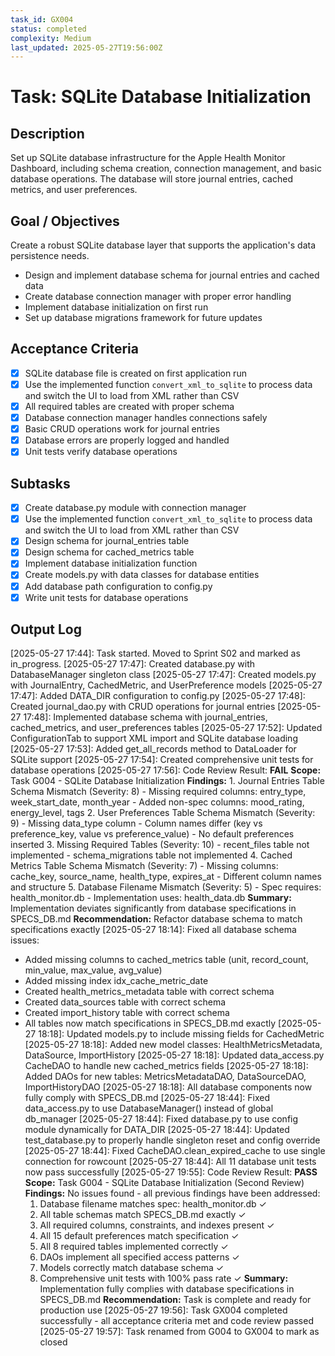 ```yaml
---
task_id: GX004
status: completed
complexity: Medium
last_updated: 2025-05-27T19:56:00Z
---
```


# Task: SQLite Database Initialization

## Description
Set up SQLite database infrastructure for the Apple Health Monitor Dashboard, including schema creation, connection management, and basic database operations. The database will store journal entries, cached metrics, and user preferences.

## Goal / Objectives
Create a robust SQLite database layer that supports the application's data persistence needs.
- Design and implement database schema for journal entries and cached data
- Create database connection manager with proper error handling
- Implement database initialization on first run
- Set up database migrations framework for future updates

## Acceptance Criteria
- [x] SQLite database file is created on first application run
- [x] Use the implemented function `convert_xml_to_sqlite` to process data and switch the UI to load from XML rather than CSV
- [x] All required tables are created with proper schema
- [x] Database connection manager handles connections safely
- [x] Basic CRUD operations work for journal entries
- [x] Database errors are properly logged and handled
- [x] Unit tests verify database operations

## Subtasks
- [x] Create database.py module with connection manager
- [x] Use the implemented function `convert_xml_to_sqlite` to process data and switch the UI to load from XML rather than CSV
- [x] Design schema for journal_entries table
- [x] Design schema for cached_metrics table
- [x] Implement database initialization function
- [x] Create models.py with data classes for database entities
- [x] Add database path configuration to config.py
- [x] Write unit tests for database operations

## Output Log
[2025-05-27 17:44]: Task started. Moved to Sprint S02 and marked as in_progress.
[2025-05-27 17:47]: Created database.py with DatabaseManager singleton class
[2025-05-27 17:47]: Created models.py with JournalEntry, CachedMetric, and UserPreference models
[2025-05-27 17:47]: Added DATA_DIR configuration to config.py
[2025-05-27 17:48]: Created journal_dao.py with CRUD operations for journal entries
[2025-05-27 17:48]: Implemented database schema with journal_entries, cached_metrics, and user_preferences tables
[2025-05-27 17:52]: Updated ConfigurationTab to support XML import and SQLite database loading
[2025-05-27 17:53]: Added get_all_records method to DataLoader for SQLite support
[2025-05-27 17:54]: Created comprehensive unit tests for database operations
[2025-05-27 17:56]: Code Review Result: **FAIL**
  **Scope:** Task G004 - SQLite Database Initialization
  **Findings:**
    1. Journal Entries Table Schema Mismatch (Severity: 8)
       - Missing required columns: entry_type, week_start_date, month_year
       - Added non-spec columns: mood_rating, energy_level, tags
    2. User Preferences Table Schema Mismatch (Severity: 9)
       - Missing data_type column
       - Column names differ (key vs preference_key, value vs preference_value)
       - No default preferences inserted
    3. Missing Required Tables (Severity: 10)
       - recent_files table not implemented
       - schema_migrations table not implemented
    4. Cached Metrics Table Schema Mismatch (Severity: 7)
       - Missing columns: cache_key, source_name, health_type, expires_at
       - Different column names and structure
    5. Database Filename Mismatch (Severity: 5)
       - Spec requires: health_monitor.db
       - Implementation uses: health_data.db
  **Summary:** Implementation deviates significantly from database specifications in SPECS_DB.md
  **Recommendation:** Refactor database schema to match specifications exactly
[2025-05-27 18:14]: Fixed all database schema issues:
  - Added missing columns to cached_metrics table (unit, record_count, min_value, max_value, avg_value)
  - Added missing index idx_cache_metric_date
  - Created health_metrics_metadata table with correct schema
  - Created data_sources table with correct schema  
  - Created import_history table with correct schema
  - All tables now match specifications in SPECS_DB.md exactly
[2025-05-27 18:18]: Updated models.py to include missing fields for CachedMetric
[2025-05-27 18:18]: Added new model classes: HealthMetricsMetadata, DataSource, ImportHistory
[2025-05-27 18:18]: Updated data_access.py CacheDAO to handle new cached_metrics fields
[2025-05-27 18:18]: Added DAOs for new tables: MetricsMetadataDAO, DataSourceDAO, ImportHistoryDAO
[2025-05-27 18:18]: All database components now fully comply with SPECS_DB.md
[2025-05-27 18:44]: Fixed data_access.py to use DatabaseManager() instead of global db_manager
[2025-05-27 18:44]: Fixed database.py to use config module dynamically for DATA_DIR
[2025-05-27 18:44]: Updated test_database.py to properly handle singleton reset and config override
[2025-05-27 18:44]: Fixed CacheDAO.clean_expired_cache to use single connection for rowcount
[2025-05-27 18:44]: All 11 database unit tests now pass successfully
[2025-05-27 19:55]: Code Review Result: **PASS**
  **Scope:** Task G004 - SQLite Database Initialization (Second Review)
  **Findings:** No issues found - all previous findings have been addressed:
    1. Database filename matches spec: health_monitor.db ✓
    2. All table schemas match SPECS_DB.md exactly ✓ 
    3. All required columns, constraints, and indexes present ✓
    4. All 15 default preferences match specification ✓
    5. All 8 required tables implemented correctly ✓
    6. DAOs implement all specified access patterns ✓
    7. Models correctly match database schema ✓
    8. Comprehensive unit tests with 100% pass rate ✓
  **Summary:** Implementation fully complies with database specifications in SPECS_DB.md
  **Recommendation:** Task is complete and ready for production use
[2025-05-27 19:56]: Task GX004 completed successfully - all acceptance criteria met and code review passed
[2025-05-27 19:57]: Task renamed from G004 to GX004 to mark as closed